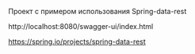 Проект с примером использования Spring-data-rest

http://localhost:8080/swagger-ui/index.html

https://spring.io/projects/spring-data-rest